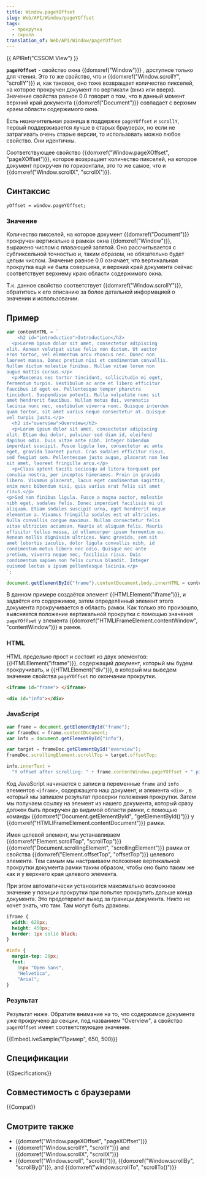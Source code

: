 ```yaml
---
title: Window.pageYOffset
slug: Web/API/Window/pageYOffset
tags:
  - прокрутка
  - скролл
translation_of: Web/API/Window/pageYOffset
---
```


{{ APIRef("CSSOM View") }}

**`pageYOffset`** - свойство окна {{domxref("Window")}} , доступное только для чтения. Это то же свойство, что и {{domxref("Window.scrollY", "scrollY")}} и, как таковое, оно тоже возвращает количество пикселей, на которое прокручен документ по вертикали (вниз или вверх). Значение свойства равное 0.0 говорит о том, что в данный момент верхний край документа {{domxref("Document")}} совпадает с верхним краем области содержимого окна.

Есть незначительная разница в поддержке `pageYOffset` и `scrollY`, первый поддерживается лучше в старых браузерах, но если не затрагивать очень старые версии, то использовать можно любое свойство. Они идентичны.

Соответствующее свойство {{domxref("Window.pageXOffset", "pageXOffset")}}, которое возвращает количество пикселей, на которое документ прокручен по горизонтали, это то же самое, что и {{domxref("Window.scrollX", "scrollX")}}.

## Синтаксис

```
yOffset = window.pageYOffset;
```

### Значение

Количество пикселей, на которое документ {{domxref("Document")}} прокручен вертикально в рамках окна {{domxref("Window")}}, выражено числом с плавающей запятой. Оно рассчитывается с субпиксельной точностью и, таким образом, не обязательно будет целым числом. Значение равное 0.0 означает, что вертикальная прокрутка ещё не была совершена, и верхний край документа сейчас соответствует верхнему краю области содержимого окна.

Т.к. данное свойство соответствует {{domxref("Window.scrollY")}}, обратитесь к его описанию за более детальной информацией о значении и использовании.

## Пример

```js hidden
var contentHTML = `
    <h2 id="introduction">Introduction</h2>
  <p>Lorem ipsum dolor sit amet, consectetur adipiscing
elit. Aenean volutpat vitae felis non dictum. Ut auctor
eros tortor, vel elementum arcu rhoncus nec. Donec non
laoreet massa. Donec pretium nisi et condimentum convallis.
Nullam dictum molestie finibus. Nullam vitae lorem non
augue mattis cursus.</p>
  <p>Maecenas nec tortor tincidunt, sollicitudin mi eget,
fermentum turpis. Vestibulum ac ante et libero efficitur
faucibus id eget ex. Pellentesque tempor pharetra
tincidunt. Suspendisse potenti. Nulla vulputate nunc sit
amet hendrerit faucibus. Nullam metus dui, venenatis
lacinia nunc nec, vestibulum viverra nunc. Quisque interdum
quam tortor, sit amet varius neque consectetur at. Quisque
vel turpis justo.</p>
  <h2 id="overview">Overview</h2>
  <p>Lorem ipsum dolor sit amet, consectetur adipiscing
elit. Etiam dui dolor, pulvinar sed diam id, eleifend
dapibus odio. Duis vitae ante nibh. Integer bibendum
imperdiet suscipit. Fusce ligula leo, consectetur ac ante
eget, gravida laoreet purus. Cras sodales efficitur risus,
sed feugiat sem. Pellentesque justo augue, placerat non leo
sit amet, laoreet fringilla arcu.</p>
  <p>Class aptent taciti sociosqu ad litora torquent per
conubia nostra, per inceptos himenaeos. Proin in gravida
libero. Vivamus placerat, lacus eget condimentum sagittis,
enim nunc bibendum nisi, quis varius erat felis sit amet
risus.</p>
<p>Sed non finibus ligula. Fusce a magna auctor, molestie
nibh eget, sodales felis. Donec imperdiet facilisis mi ut
aliquam. Etiam sodales suscipit urna, eget hendrerit neque
elementum a. Vivamus fringilla sodales est ut ultricies.
Nulla convallis congue maximus. Nullam consectetur felis
vitae ultricies accumsan. Mauris at aliquam felis. Mauris
efficitur tellus massa, id ullamcorper ipsum fermentum eu.
Aenean mollis dignissim ultrices. Nunc gravida, sem sit
amet lobortis iaculis, dolor ligula convallis nibh, id
condimentum metus libero nec odio. Quisque nec ante
pretium, viverra neque nec, facilisis risus. Duis
condimentum sapien non felis cursus blandit. Integer
euismod lectus a ipsum pellentesque lacinia.</p>
`;

document.getElementById("frame").contentDocument.body.innerHTML = contentHTML;
```

В данном примере создаётся элемент {{HTMLElement("iframe")}}, и задаётся его содержимое, затем определённый элемент этого документа прокручивается в область рамки. Как только это произошло, выясняется положение вертикальной прокрутки с помощью значения `pageYOffset` у элемента {{domxref("HTMLIFrameElement.contentWindow", "contentWindow")}} в рамке.

### HTML

HTML предельно прост и состоит из двух элементов: {{HTMLElement("iframe")}}, содержащий документ, который мы будем прокручивать, и {{HTMLElement("div")}}, в который мы выведем значение свойства `pageYOffset` по окончании прокрутки.

```html
<iframe id="frame"> </iframe>

<div id="info"></div>
```

### JavaScript

```js
var frame = document.getElementById("frame");
var frameDoc = frame.contentDocument;
var info = document.getElementById("info");

var target = frameDoc.getElementById("overview");
frameDoc.scrollingElement.scrollTop = target.offsetTop;

info.innerText =
  "Y offset after scrolling: " + frame.contentWindow.pageYOffset + " pixels";
```

Код JavaScript начинается с записи в переменные `frame` and `info` элементов `<iframe>`, содержащего наш документ, и элемента `<div>` , в который мы запишем результат проверки положения прокрутки. Затем мы получаем ссылку на элемент из нашего документа, который сразу должен быть прокручен до видимой области рамки, с помощью команды {{domxref("Document.getElementById", "getElementById()")}} у {{domxref("HTMLIFrameElement.contentDocument")}} рамки.

Имея целевой элемент, мы устанавливаем {{domxref("Element.scrollTop", "scrollTop")}} {{domxref("Document.scrollingElement", "scrollingElement")}} рамки от свойства {{domxref("Element.offsetTop", "offsetTop")}} целевого элемента. Тем самым мы настраиваем положение вертикальной прокрутки документа рамки таким образом, чтобы оно было таким же как и у верхнего края целевого элемента.

При этом автоматически установится максимально возможное значение у позиции прокрутки при попытке прокрутить дальше конца документа. Это предотвратит выход за границы документа. Никто не хочет знать, что там. Там могут быть драконы.

```css hidden
iframe {
  width: 620px;
  height: 450px;
  border: 1px solid black;
}

#info {
  margin-top: 20px;
  font:
    16px "Open Sans",
    "Helvetica",
    "Arial";
}
```

### Результат

Результат ниже. Обратите внимание на то, что содержимое документа уже прокручено до секции, под названием "Overview", а свойство `pageYOffset` имеет соответствующее значение.

{{EmbedLiveSample("Пример", 650, 500)}}

## Спецификации

{{Specifications}}

## Совместимость с браузерами

{{Compat}}

## Смотрите также

- {{domxref("Window.pageXOffset", "pageXOffset")}}
- {{domxref("Window.scrollY", "scrollY")}} and {{domxref("Window.scrollX", "scrollX")}}
- {{domxref("Window.scroll", "scroll()")}}, {{domxref("Window.scrollBy", "scrollBy()")}}, and {{domxref("window.scrollTo", "scrollTo()")}}
